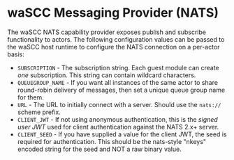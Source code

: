 # waSCC Messaging Provider (NATS)

The waSCC NATS capability provider exposes publish and subscribe functionality to actors. The following configuration values can be passed to the waSCC host runtime to configure the NATS connection on a per-actor basis:

* `SUBSCRIPTION` - The subscription string. Each guest module can create _one_ subscription. This string can contain wildcard characters.
* `QUEUEGROUP_NAME` - If you want all instances of the same actor to share round-robin delivery of messages, then set a unique queue group name for them.
* `URL` - The URL to initially connect with a server. Should use the `nats://` scheme prefix.
* `CLIENT_JWT` - If not using anonymous authentication, this is the _signed user JWT_ used for client authentication against the NATS 2.x+ server.
* `CLIENT_SEED` - If you have supplied a value for the client JWT, the seed is required for authentication. This should be the nats-style "nkeys" encoded string for the seed and NOT a raw binary value.
